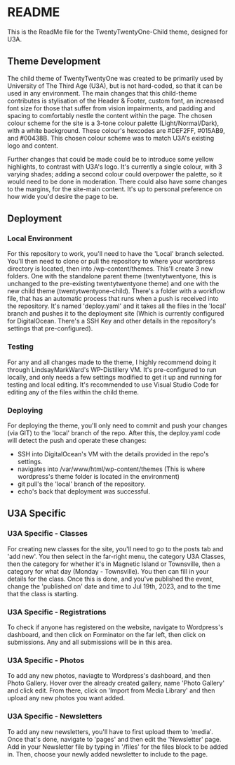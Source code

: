 # README

This is the ReadMe file for the TwentyTwentyOne-Child theme, designed for U3A.

## Theme Development
The child theme of TwentyTwentyOne was created to be primarily used by University of The Third Age (U3A), but is not hard-coded, so that it can be used in any environment.
The main changes that this child-theme contributes is stylisation of the Header & Footer, custom font, an increased font size for those that suffer from vision impairments, and padding and spacing to comfortably nestle the content within the page.
The chosen colour scheme for the site is a 3-tone colour palette (Light/Normal/Dark), with a white background. These colour's hexcodes are #DEF2FF, #015AB9, and #00438B. This chosen colour scheme was to match U3A's existing logo and content.

Further changes that could be made could be to introduce some yellow highlights, to contrast with U3A's logo. It's currently a single colour, with 3 varying shades; adding a second colour could overpower the palette, so it would need to be done in moderation.
There could also have some changes to the margins, for the site-main content. It's up to personal preference on how wide you'd desire the page to be.


## Deployment
### Local Environment
For this repository to work, you'll need to have the 'Local' branch selected. You'll then need to clone or pull the repository to where your wordpress directory is located, then into /wp-content/themes. This'll create 3 new folders. One with the standalone parent theme (twentytwentyone, this is unchanged to the pre-existing twentytwentyone theme) and one with the new child theme (twentytwentyone-child).
There's a folder with a workflow file, that has an automatic process that runs when a push is received into the repository. It's named 'deploy.yaml' and it takes all the files in the 'local' branch and pushes it to the deployment site (Which is currently configured for DigitalOcean. There's a SSH Key and other details in the repository's settings that pre-configured).

### Testing
For any and all changes made to the theme, I highly recommend doing it through LindsayMarkWard's WP-Distillery VM. It's pre-configured to run locally, and only needs a few settings modified to get it up and running for testing and local editing.
It's recommended to use Visual Studio Code for editing any of the files within the child theme.

### Deploying
For deploying the theme, you'll only need to commit and push your changes (via GIT) to the 'local' branch of the repo.
After this, the deploy.yaml code will detect the push and operate these changes:
 - SSH into DigitalOcean's VM with the details provided in the repo's settings.
 - navigates into /var/www/html/wp-content/themes (This is where wordpress's theme folder is located in the environment)
 - git pull's the 'local' branch of the repository.
 - echo's back that deployment was successful.

## U3A Specific

### U3A Specific - Classes
For creating new classes for the site, you'll need to go to the posts tab and 'add new'.
You then select in the far-right menu, the category U3A Classes, then the category for whether it's in Magnetic Island or Townsville, then a category for what day (Monday - Townsville).
You then can fill in your details for the class. Once this is done, and you've published the event, change the 'published on' date and time to Jul 19th, 2023, and to the time that the class is starting.

### U3A Specific - Registrations
To check if anyone has registered on the website, navigate to Wordpress's dashboard, and then click on Forminator on the far left, then click on submissions. Any and all submissions will be in this area.

### U3A Specific - Photos
To add any new photos, naviagte to Wordpress's dashboard, and then Photo Gallery. Hover over the already created gallery, name 'Photo Gallery' and click edit. From there, click on 'Import from Media Library' and then upload any new photos you want added.

### U3A Specific - Newsletters
To add any new newsletters, you'll have to first upload them to 'media'. Once that's done, navigate to 'pages' and then edit the 'Newsletter' page. Add in your Newsletter file by typing in '/files' for the files block to be added in. Then, choose your newly added newsletter to include to the page.